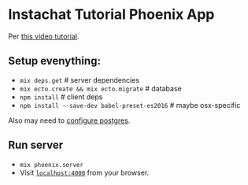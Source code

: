 # Instachat Tutorial Phoenix App

Per [this video tutorial](https://www.youtube.com/watch?v=e5jlIejl9Fs&t=47s).

## Setup evenything:

  * `mix deps.get` # server dependencies
  * `mix ecto.create && mix ecto.migrate` # database
  * `npm install` # client deps
  * `npm install --save-dev babel-preset-es2016` # maybe osx-specific

Also may need to [configure postgres](https://gist.github.com/unRARed/33d8e4475b586c8932424b1ec57d5325).

## Run server

  * `mix phoenix.server`
  * Visit [`localhost:4000`](http://localhost:4000) from your browser.
